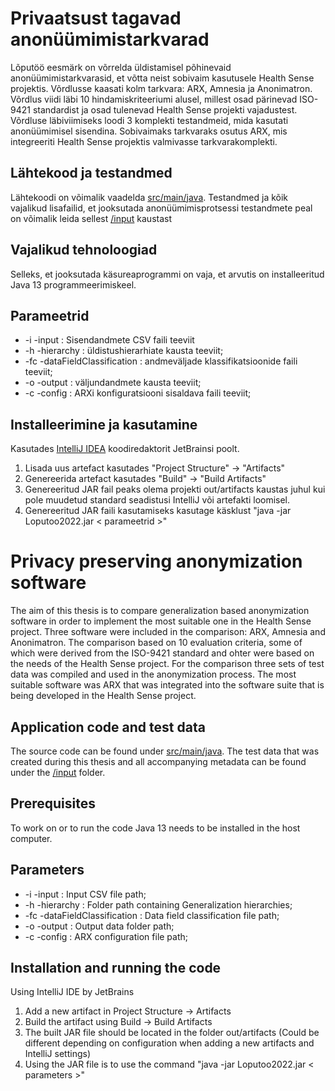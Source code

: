# Privaatsust tagavad anonüümimistarkvarad 

Lõputöö eesmärk on võrrelda üldistamisel põhinevaid anonüümimistarkvarasid, et võtta neist sobivaim kasutusele Health Sense projektis. Võrdlusse kaasati kolm tarkvara: ARX, Amnesia ja Anonimatron. Võrdlus viidi läbi 10 hindamiskriteeriumi alusel, millest osad pärinevad ISO-9421 standardist ja osad tulenevad Health Sense projekti vajadustest. Võrdluse läbiviimiseks loodi 3 komplekti testandmeid, mida kasutati anonüümimisel sisendina. Sobivaimaks tarkvaraks osutus ARX, mis integreeriti Health Sense projektis valmivasse tarkvarakomplekti. 

## Lähtekood ja testandmed

Lähtekoodi on võimalik vaadelda [src/main/java](https://github.com/allanalikas/Loputoo2022/tree/main/src/main/java). Testandmed ja kõik vajalikud lisafailid, et jooksutada anonüümimisprotsessi testandmete peal on võimalik leida sellest [/input](https://github.com/allanalikas/Loputoo2022/tree/main/input) kaustast

## Vajalikud tehnoloogiad

Selleks, et jooksutada käsureaprogrammi on vaja, et arvutis on installeeritud Java 13 programmeerimiskeel.

## Parameetrid

- -i -input : Sisendandmete CSV faili teeviit 
- -h -hierarchy : üldistushierarhiate kausta teeviit;
- -fc -dataFieldClassification : andmeväljade klassifikatsioonide faili teeviit; 
- -o -output : väljundandmete kausta teeviit;
- -c -config : ARXi konfiguratsiooni sisaldava faili teeviit;

## Installeerimine ja kasutamine

Kasutades [IntelliJ IDEA](https://www.jetbrains.com/idea/) koodiredaktorit JetBrainsi poolt.

1. Lisada uus artefact kasutades "Project Structure" -> "Artifacts"
1. Genereerida artefact kasutades "Build" -> "Build Artifacts"
1. Genereeritud JAR fail peaks olema projekti out/artifacts kaustas juhul kui pole muudetud standard seadistusi IntelliJ või artefakti loomisel.
1. Genereeritud JAR faili kasutamiseks kasutage käsklust "java -jar Loputoo2022.jar < parameetrid >"

# Privacy preserving anonymization software

The aim of this thesis is to compare generalization based anonymization software in order to implement the most suitable one in the Health Sense project. Three software were included in the comparison: ARX, Amnesia and Anonimatron. The comparison based on 10 evaluation criteria, some of which were derived from the ISO-9421 standard and ohter were based on the needs of the Health Sense project. For the comparison three sets of test data was compiled and used in the anonymization process. The most suitable software was ARX that was integrated into the software suite that is being developed in the Health Sense project.  

## Application code and test data

The source code can be found under [src/main/java](https://github.com/allanalikas/Loputoo2022/tree/main/src/main/java). The test data that was created during this thesis and all accompanying metadata can be found under the [/input](https://github.com/allanalikas/Loputoo2022/tree/main/input) folder.

## Prerequisites

To work on or to run the code Java 13 needs to be installed in the host computer.

## Parameters

- -i -input : Input CSV file path; 
- -h -hierarchy : Folder path containing Generalization hierarchies;
- -fc -dataFieldClassification : Data field classification file path; 
- -o -output : Output data folder path;
- -c -config : ARX configuration file path; 

## Installation and running the code

Using IntelliJ IDE by JetBrains

1. Add a new artifact in Project Structure -> Artifacts
1. Build the artifact using Build -> Build Artifacts
1. The built JAR file should be located in the folder out/artifacts (Could be different depending on configuration when adding a new artifacts and IntelliJ settings)
1. Using the JAR file is to use the command "java -jar Loputoo2022.jar < parameters >"